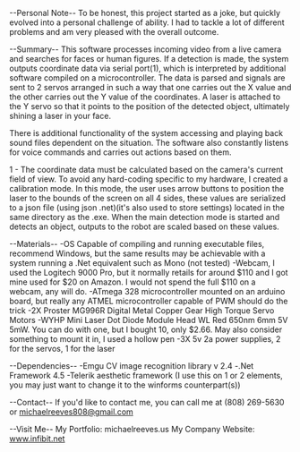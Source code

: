 --Personal Note-- 
To be honest, this project started as a joke, but quickly evolved into a personal challenge of ability. I had to tackle a lot of different problems and am
very pleased with the overall outcome.


--Summary--
This software processes incoming video from a live camera and searches for faces or human figures. If a detection is made, the system outputs coordinate data via serial port(1),
which is interpreted by additional software compiled on a microcontroller. The data is parsed and signals are sent to 2 servos arranged in such a way that one carries out the X
value and the other carries out the Y value of the coordinates. A laser is attached to the Y servo so that it points to the position of the detected object, ultimately shining a
laser in your face.


There is additional functionality of the system accessing and playing back sound files dependent on the situation. The software also constantly listens for voice commands and
carries out actions based on them.


1 - The coordinate data must be calculated based on the camera's current field of view. To avoid any hard-coding specific to my hardware, I created a calibration mode. In this
mode, the user uses arrow buttons to position the laser to the bounds of the screen on all 4 sides, these values are serialized to a json file (using json .net)(it's also used
to store settings) located in the same directory as the .exe. When the main detection mode is started and detects an object, outputs to the robot are scaled based on these values.


--Materials--
-OS Capable of compiling and running executable files, recommend Windows, but the same results may be achievable with a system running a .Net equivalent such as Mono (not tested)
-Webcam, I used the Logitech 9000 Pro, but it normally retails for around $110 and I got mine used for $20 on Amazon. I would not spend the full $110 on a webcam, any will do.
-ATmega 328 microcontroller mounted on an arduino board, but really any ATMEL microcontroller capable of PWM should do the trick
-2X Proster MG996R Digital Metal Copper Gear High Torque Servo Motors
-WYHP Mini Laser Dot Diode Module Head WL Red 650nm 6mm 5V 5mW. You can do with one, but I bought 10, only $2.66. May also consider something to mount it in, I used a hollow pen
-3X 5v 2a power supplies, 2 for the servos, 1 for the laser


--Dependencies--
-Emgu CV image recognition library v 2.4
-.Net Framework 4.5
-Telerik aesthetic framework (I use this on 1 or 2 elements, you may just want to change it to the winforms counterpart(s))


--Contact--
If you'd like to contact me, you can call me at (808) 269-5630 or michaelreeves808@gmail.com


--Visit Me--
My Portfolio: michaelreeves.us
My Company Website: www.infibit.net

